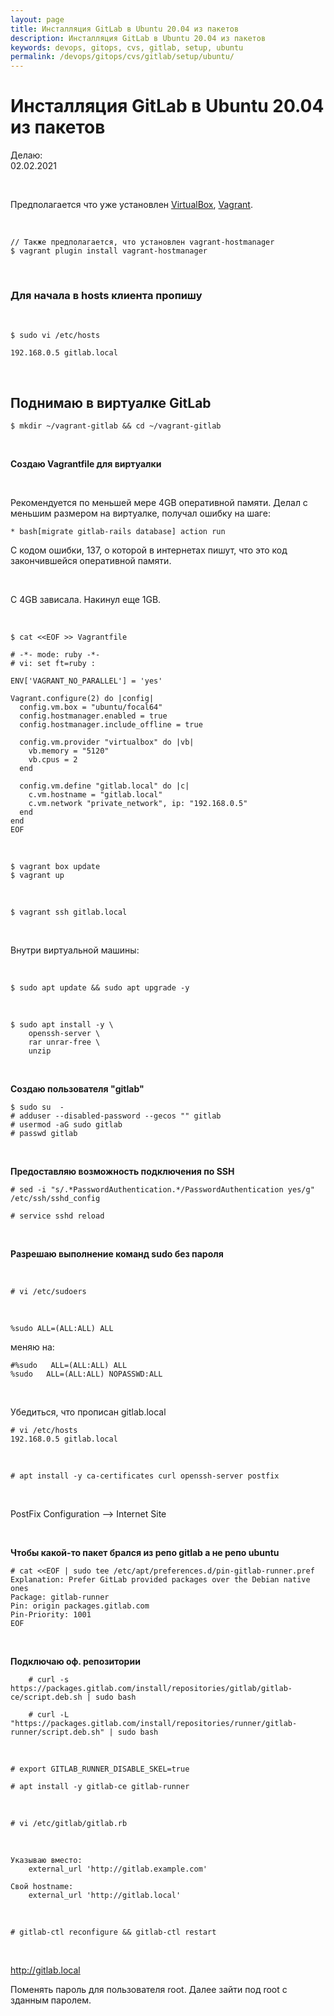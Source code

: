 ```yaml
---
layout: page
title: Инсталляция GitLab в Ubuntu 20.04 из пакетов
description: Инсталляция GitLab в Ubuntu 20.04 из пакетов
keywords: devops, gitops, cvs, gitlab, setup, ubuntu
permalink: /devops/gitops/cvs/gitlab/setup/ubuntu/
---
```


# Инсталляция GitLab в Ubuntu 20.04 из пакетов

Делаю:  
02.02.2021

<br/>

Предполагается что уже установлен <a href="/devops/linux/virtual/virtualbox/setup/">VirtualBox</a>, <a href="/devops/linux/virtual/vagrant/setup/ubuntu/">Vagrant</a>.

<br/>

    // Также предполагается, что установлен vagrant-hostmanager
    $ vagrant plugin install vagrant-hostmanager

<br/>

### Для начала в hosts клиента пропишу

<br/>

```
$ sudo vi /etc/hosts

192.168.0.5 gitlab.local
```

<br/>

## Поднимаю в виртуалке GitLab

    $ mkdir ~/vagrant-gitlab && cd ~/vagrant-gitlab

<br/>

**Создаю Vagrantfile для виртуалки**

<br/>

Рекомендуется по меньшей мере 4GB оперативной памяти.
Делал с меньшим размером на виртуалке, получал ошибку на шаге:

    * bash[migrate gitlab-rails database] action run

С кодом ошибки, 137, о которой в интернетах пишут, что это код закончившейся оперативной памяти.

<br/>

C 4GB зависала. Накинул еще 1GB.

<br/>

```
$ cat <<EOF >> Vagrantfile

# -*- mode: ruby -*-
# vi: set ft=ruby :

ENV['VAGRANT_NO_PARALLEL'] = 'yes'

Vagrant.configure(2) do |config|
  config.vm.box = "ubuntu/focal64"
  config.hostmanager.enabled = true
  config.hostmanager.include_offline = true

  config.vm.provider "virtualbox" do |vb|
    vb.memory = "5120"
    vb.cpus = 2
  end

  config.vm.define "gitlab.local" do |c|
    c.vm.hostname = "gitlab.local"
    c.vm.network "private_network", ip: "192.168.0.5"
  end
end
EOF
```

<br/>

    $ vagrant box update
    $ vagrant up

<br/>

    $ vagrant ssh gitlab.local

<br/>

Внутри виртуальной машины:

<br/>

    $ sudo apt update && sudo apt upgrade -y

<br/>

    $ sudo apt install -y \
        openssh-server \
        rar unrar-free \
        unzip

<br/>

**Создаю пользователя "gitlab"**

    $ sudo su  -
    # adduser --disabled-password --gecos "" gitlab
    # usermod -aG sudo gitlab
    # passwd gitlab

<br/>

**Предоставляю возможность подключения по SSH**

    # sed -i "s/.*PasswordAuthentication.*/PasswordAuthentication yes/g" /etc/ssh/sshd_config

    # service sshd reload

<br/>

**Разрешаю выполнение команд sudo без пароля**

<br/>

    # vi /etc/sudoers

<br/>

    %sudo ALL=(ALL:ALL) ALL

меняю на:

```shell
#%sudo   ALL=(ALL:ALL) ALL
%sudo   ALL=(ALL:ALL) NOPASSWD:ALL
```

<br/>

Убедиться, что прописан gitlab.local

```
# vi /etc/hosts
192.168.0.5 gitlab.local
```

<br/>

    # apt install -y ca-certificates curl openssh-server postfix

<br/>

PostFix Configuration --> Internet Site

<br/>

**Чтобы какой-то пакет брался из репо gitlab а не репо ubuntu**

```
# cat <<EOF | sudo tee /etc/apt/preferences.d/pin-gitlab-runner.pref
Explanation: Prefer GitLab provided packages over the Debian native ones
Package: gitlab-runner
Pin: origin packages.gitlab.com
Pin-Priority: 1001
EOF
```

<br/>

**Подключаю оф. репозитории**

```
    # curl -s https://packages.gitlab.com/install/repositories/gitlab/gitlab-ce/script.deb.sh | sudo bash

    # curl -L "https://packages.gitlab.com/install/repositories/runner/gitlab-runner/script.deb.sh" | sudo bash
```

<br/>

```
# export GITLAB_RUNNER_DISABLE_SKEL=true

# apt install -y gitlab-ce gitlab-runner
```

<br/>

```
# vi /etc/gitlab/gitlab.rb
```

<br/>

```
Указываю вместо:
    external_url 'http://gitlab.example.com'

Свой hostname:
    external_url 'http://gitlab.local'
```

<br/>

    # gitlab-ctl reconfigure && gitlab-ctl restart

<br/>

http://gitlab.local

Поменять пароль для пользователя root.
Далее зайти под root с зданным паролем.
